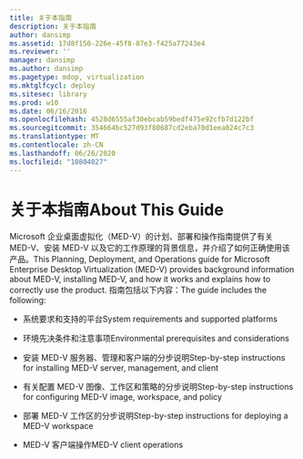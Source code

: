 ```yaml
---
title: 关于本指南
description: 关于本指南
author: dansimp
ms.assetid: 17d8f150-226e-45f8-87e3-f425a77243e4
ms.reviewer: ''
manager: dansimp
ms.author: dansimp
ms.pagetype: mdop, virtualization
ms.mktglfcycl: deploy
ms.sitesec: library
ms.prod: w10
ms.date: 06/16/2016
ms.openlocfilehash: 4528d6555af30ebcab59bedf475e92cfb7d122bf
ms.sourcegitcommit: 354664bc527d93f80687cd2eba70d1eea024c7c3
ms.translationtype: MT
ms.contentlocale: zh-CN
ms.lasthandoff: 06/26/2020
ms.locfileid: "10804027"
---
```

# <span data-ttu-id="c5bda-103">关于本指南</span><span class="sxs-lookup"><span data-stu-id="c5bda-103">About This Guide</span></span>


<span data-ttu-id="c5bda-104">Microsoft 企业桌面虚拟化（MED-V）的计划、部署和操作指南提供了有关 MED-V、安装 MED-V 以及它的工作原理的背景信息，并介绍了如何正确使用该产品。</span><span class="sxs-lookup"><span data-stu-id="c5bda-104">This Planning, Deployment, and Operations guide for Microsoft Enterprise Desktop Virtualization (MED-V) provides background information about MED-V, installing MED-V, and how it works and explains how to correctly use the product.</span></span> <span data-ttu-id="c5bda-105">指南包括以下内容：</span><span class="sxs-lookup"><span data-stu-id="c5bda-105">The guide includes the following:</span></span>

-   <span data-ttu-id="c5bda-106">系统要求和支持的平台</span><span class="sxs-lookup"><span data-stu-id="c5bda-106">System requirements and supported platforms</span></span>

-   <span data-ttu-id="c5bda-107">环境先决条件和注意事项</span><span class="sxs-lookup"><span data-stu-id="c5bda-107">Environmental prerequisites and considerations</span></span>

-   <span data-ttu-id="c5bda-108">安装 MED-V 服务器、管理和客户端的分步说明</span><span class="sxs-lookup"><span data-stu-id="c5bda-108">Step-by-step instructions for installing MED-V server, management, and client</span></span>

-   <span data-ttu-id="c5bda-109">有关配置 MED-V 图像、工作区和策略的分步说明</span><span class="sxs-lookup"><span data-stu-id="c5bda-109">Step-by-step instructions for configuring MED-V image, workspace, and policy</span></span>

-   <span data-ttu-id="c5bda-110">部署 MED-V 工作区的分步说明</span><span class="sxs-lookup"><span data-stu-id="c5bda-110">Step-by-step instructions for deploying a MED-V workspace</span></span>

-   <span data-ttu-id="c5bda-111">MED-V 客户端操作</span><span class="sxs-lookup"><span data-stu-id="c5bda-111">MED-V client operations</span></span>

 

 





